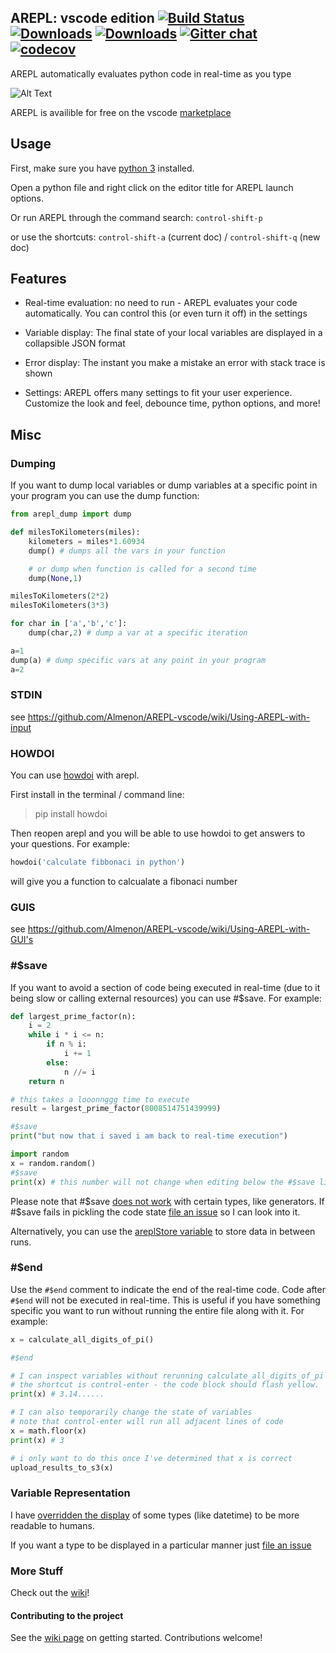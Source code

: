 ## AREPL: vscode edition [![Build Status](https://travis-ci.org/Almenon/AREPL-vscode.svg?branch=master)](https://travis-ci.org/Almenon/AREPL-vscode) [![Downloads](https://vsmarketplacebadge.apphb.com/installs/almenon.arepl.svg)](https://marketplace.visualstudio.com/items?itemName=almenon.arepl) [![Downloads](https://vsmarketplacebadge.apphb.com/rating-star/almenon.arepl.svg)](https://marketplace.visualstudio.com/items?itemName=almenon.arepl) [![Gitter chat](https://badges.gitter.im/arepl/gitter.png)](https://gitter.im/arepl/lobby) [![codecov](https://codecov.io/gh/Almenon/AREPL-vscode/branch/master/graph/badge.svg)](https://codecov.io/gh/Almenon/AREPL-vscode)

AREPL automatically evaluates python code in real-time as you type

![Alt Text](https://raw.githubusercontent.com/Almenon/AREPL-vscode/master/areplDemoGif2.gif)

AREPL is availible for free on the vscode [marketplace](https://marketplace.visualstudio.com/items?itemName=almenon.arepl#overview)

## Usage

First, make sure you have [python 3](https://www.python.org/downloads/) installed.

Open a python file and right click on the editor title for AREPL launch options.

Or run AREPL through the command search: `control-shift-p`

or use the shortcuts: `control-shift-a` (current doc) / `control-shift-q` (new doc)

## Features

* Real-time evaluation: no need to run - AREPL evaluates your code automatically. You can control this (or even turn it off) in the settings

* Variable display: The final state of your local variables are displayed in a collapsible JSON format

* Error display: The instant you make a mistake an error with stack trace is shown

* Settings: AREPL offers many settings to fit your user experience.  Customize the look and feel, debounce time, python options, and more!

## Misc

### Dumping

If you want to dump local variables or dump variables at a specific point in your program you can use the dump function:

```python
from arepl_dump import dump

def milesToKilometers(miles):
    kilometers = miles*1.60934
    dump() # dumps all the vars in your function

    # or dump when function is called for a second time
    dump(None,1)

milesToKilometers(2*2)
milesToKilometers(3*3)

for char in ['a','b','c']:
    dump(char,2) # dump a var at a specific iteration

a=1
dump(a) # dump specific vars at any point in your program
a=2
```

### STDIN

see https://github.com/Almenon/AREPL-vscode/wiki/Using-AREPL-with-input

### HOWDOI

You can use [howdoi](https://github.com/gleitz/howdoi) with arepl.

First install in the terminal / command line:

> pip install howdoi

Then reopen arepl and you will be able to use howdoi to get answers to your questions. For example:

```python
howdoi('calculate fibbonaci in python')
```

 will give you a function to calcualate a fibonaci number

### GUIS

see https://github.com/Almenon/AREPL-vscode/wiki/Using-AREPL-with-GUI's

### #$save

If you want to avoid a section of code being executed in real-time (due to it being slow or calling external resources) you can use \#\$save.  For example:

```python
def largest_prime_factor(n):
    i = 2
    while i * i <= n:
        if n % i:
            i += 1
        else:
            n //= i
    return n

# this takes a looonnggg time to execute
result = largest_prime_factor(8008514751439999)

#$save
print("but now that i saved i am back to real-time execution")
```

```python
import random
x = random.random()
#$save
print(x) # this number will not change when editing below the #$save line
```

Please note that \#\$save [does not work](https://github.com/Almenon/AREPL-vscode/issues/53) with certain types, like generators.  If #$save fails in pickling the code state [file an issue](https://github.com/Almenon/AREPL-vscode/issues) so I can look into it.

Alternatively, you can use the [areplStore variable](https://github.com/Almenon/AREPL-vscode/wiki/Caching-data-between-runs) to store data in between runs.

### #$end

Use the `#$end` comment to indicate the end of the real-time code. Code after `#$end` will not be executed in real-time.
This is useful if you have something specific you want to run without running the entire file along with it. For example:

```python
x = calculate_all_digits_of_pi()

#$end

# I can inspect variables without rerunning calculate_all_digits_of_pi
# the shortcut is control-enter - the code block should flash yellow.
print(x) # 3.14......

# I can also temporarily change the state of variables
# note that control-enter will run all adjacent lines of code
x = math.floor(x)
print(x) # 3

# i only want to do this once I've determined that x is correct
upload_results_to_s3(x)
```

### Variable Representation

I have [overridden the display](https://github.com/Almenon/AREPL-backend/blob/master/python/customHandlers.py) of some types (like datetime) to be more readable to humans.

If you want a type to be displayed in a particular manner just [file an issue](https://github.com/Almenon/AREPL-vscode/issues)

### More Stuff

Check out the [wiki](https://github.com/Almenon/AREPL-vscode/wiki)!

#### Contributing to the project

See the [wiki page](https://github.com/Almenon/AREPL-vscode/wiki/Getting-Started-for-contributors-to-AREPL) on getting started. Contributions welcome!

